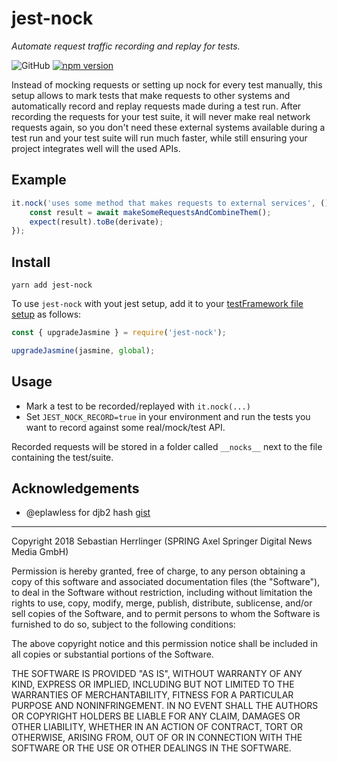 # jest-nock
_Automate request traffic recording and replay for tests._


![GitHub](https://img.shields.io/github/license/mashape/apistatus.svg)
[![npm version](https://badge.fury.io/js/jest-nock.svg)](https://badge.fury.io/js/jest-nock)

Instead of mocking requests or setting up nock for every test manually,
this setup allows to mark tests that make requests to other systems and
automatically record and replay requests made during a test run.
After recording the requests for your test suite, it will never make real network requests again, so you don't need these external systems available during a test run and your test suite will run much faster, while still ensuring your project integrates well will the used APIs.

## Example
```js
it.nock('uses some method that makes requests to external services', () => {
    const result = await makeSomeRequestsAndCombineThem();
    expect(result).toBe(derivate);
});
```

## Install
```
yarn add jest-nock
```

To use `jest-nock` with yout jest setup, add it to your [testFramework file setup](https://jestjs.io/docs/en/configuration.html#setuptestframeworkscriptfile-string) as follows:
```js
const { upgradeJasmine } = require('jest-nock');

upgradeJasmine(jasmine, global);
```


## Usage
 - Mark a test to be recorded/replayed with `it.nock(...)`
 - Set `JEST_NOCK_RECORD=true` in your environment and run the tests you want to record against some real/mock/test API.

Recorded requests will be stored in a folder called `__nocks__` next to the file containing the test/suite.

## Acknowledgements
- @eplawless for djb2 hash [gist](https://gist.github.com/eplawless/52813b1d8ad9af510d85)

---
Copyright 2018 Sebastian Herrlinger (SPRING Axel Springer Digital News Media GmbH)

Permission is hereby granted, free of charge, to any person obtaining a copy of this software and associated documentation files (the "Software"), to deal in the Software without restriction, including without limitation the rights to use, copy, modify, merge, publish, distribute, sublicense, and/or sell copies of the Software, and to permit persons to whom the Software is furnished to do so, subject to the following conditions:

The above copyright notice and this permission notice shall be included in all copies or substantial portions of the Software.

THE SOFTWARE IS PROVIDED "AS IS", WITHOUT WARRANTY OF ANY KIND, EXPRESS OR IMPLIED, INCLUDING BUT NOT LIMITED TO THE WARRANTIES OF MERCHANTABILITY, FITNESS FOR A PARTICULAR PURPOSE AND NONINFRINGEMENT. IN NO EVENT SHALL THE AUTHORS OR COPYRIGHT HOLDERS BE LIABLE FOR ANY CLAIM, DAMAGES OR OTHER LIABILITY, WHETHER IN AN ACTION OF CONTRACT, TORT OR OTHERWISE, ARISING FROM, OUT OF OR IN CONNECTION WITH THE SOFTWARE OR THE USE OR OTHER DEALINGS IN THE SOFTWARE.
